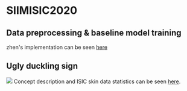 # SIIMISIC2020
## Data preprocessing & baseline model training
zhen's implementation can be seen [here](https://github.com/zyimia/SIIMISIC2020/tree/master/Zhen)
## Ugly duckling sign
![](https://github.com/zyimia/SIIMISIC2020/blob/master/Zhen/ugly_duckling/ugly_duckling_sign/ugly_duckling_sign.png)
Concept description and ISIC skin data statistics can be seen [here](https://github.com/zyimia/SIIMISIC2020/blob/master/Zhen/ugly_duckling/ugly_duckling_sign/ugly_duckling.pdf).
